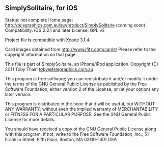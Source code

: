 SimplySolitaire, for iOS
------------------------
Status: not complete
Home page: <http://telegraphics.com.au/sw/product/SimplySolitaire> (coming soon)
Compatibility: iOS 2.2.1 and later
License: GPL v2

Project file is compatible with Xcode 3.1.4.

Card images obtained from <http://www.jfitz.com/cards/>
Please refer to the copyright information on that page.




This file is part of SimplySolitaire, an iPhone/iPod application.
Copyright (C) 2011 Toby Thain <toby@telegraphics.com.au>

This program is free software; you can redistribute it and/or modify
it under the terms of the GNU General Public License as published by
the Free Software Foundation; either version 2 of the License, or
(at your option) any later version.

This program is distributed in the hope that it will be useful,
but WITHOUT ANY WARRANTY; without even the implied warranty of
MERCHANTABILITY or FITNESS FOR A PARTICULAR PURPOSE.  See the
GNU General Public License for more details.

You should have received a copy of the GNU General Public License
along with this program; if not, write to the Free Software
Foundation, Inc., 51 Franklin Street, Fifth Floor, Boston, MA  02110-1301  USA
